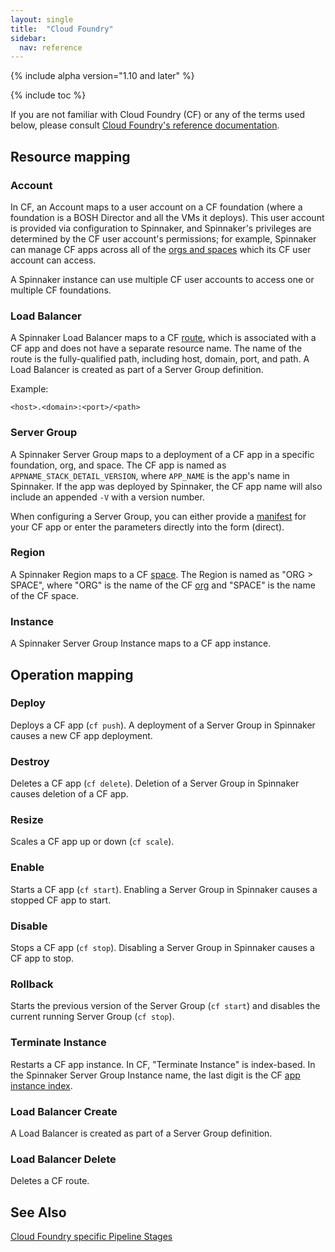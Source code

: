 ```yaml
---
layout: single
title:  "Cloud Foundry"
sidebar:
  nav: reference
---
```


{% include alpha version="1.10 and later" %}

{% include toc %}

If you are not familiar with Cloud Foundry (CF) or any of the terms used below, please consult [Cloud Foundry's reference documentation](https://docs.cloudfoundry.org).

## Resource mapping

### Account

In CF, an Account maps to a user account on a CF foundation (where a foundation is a BOSH Director and all the VMs it deploys). This user account is provided via configuration to Spinnaker, and Spinnaker's privileges are determined by the CF user account's permissions; for example, Spinnaker can manage CF apps across all of the [orgs and spaces](https://docs.cloudfoundry.org/concepts/roles.html) which its CF user account can access.

A Spinnaker instance can use multiple CF user accounts to access one or multiple CF foundations.

### Load Balancer

A Spinnaker Load Balancer maps to a CF [route](https://docs.cloudfoundry.org/devguide/deploy-apps/routes-domains.html#routes), which is associated with a CF app and does not have a separate resource name. The name of the route is the fully-qualified path, including host, domain, port, and path. A Load Balancer is created as part of a Server Group definition.

Example:

```
<host>.<domain>:<port>/<path>
```

### Server Group

A Spinnaker Server Group maps to a deployment of a CF app in a specific foundation, org, and space. The CF app is named as `APPNAME_STACK_DETAIL_VERSION`, where `APP_NAME` is the app's name in Spinnaker.  If the app was deployed by Spinnaker, the CF app name will also include an appended `-V` with a version number.

When configuring a Server Group, you can either provide a [manifest](https://docs.cloudfoundry.org/devguide/deploy-apps/manifest.html) for your CF app or enter the parameters directly into the form (direct).

### Region

A Spinnaker Region maps to a CF [space](https://docs.cloudfoundry.org/concepts/roles.html#spaces). The Region is named as "ORG > SPACE", where "ORG" is the name of the CF [org](https://docs.cloudfoundry.org/concepts/roles.html#orgs) and "SPACE" is the name of the CF space.

### Instance

A Spinnaker Server Group Instance maps to a CF app instance.

## Operation mapping

### Deploy

Deploys a CF app (`cf push`). A deployment of a Server Group in Spinnaker causes a new CF app deployment.

### Destroy

Deletes a CF app (`cf delete`). Deletion of a Server Group in Spinnaker causes deletion of a CF app.

### Resize

Scales a CF app up or down (`cf scale`).

### Enable

Starts a CF app (`cf start`). Enabling a Server Group in Spinnaker causes a stopped CF app to start.

### Disable

Stops a CF app (`cf stop`). Disabling a Server Group in Spinnaker causes a CF app to stop.

### Rollback

Starts the previous version of the Server Group (`cf start`) and disables the current running Server Group (`cf stop`).

### Terminate Instance

Restarts a CF app instance. In CF, "Terminate Instance" is index-based. In the Spinnaker Server Group Instance name, the last digit is the CF [app instance index](https://docs.run.pivotal.io/devguide/deploy-apps/environment-variable.html#CF-INSTANCE-INDEX).

### Load Balancer Create

A Load Balancer is created as part of a Server Group definition.

### Load Balancer Delete

Deletes a CF route.

## See Also
[Cloud Foundry specific Pipeline Stages](/reference/pipeline/stages/#cloud-foundry)